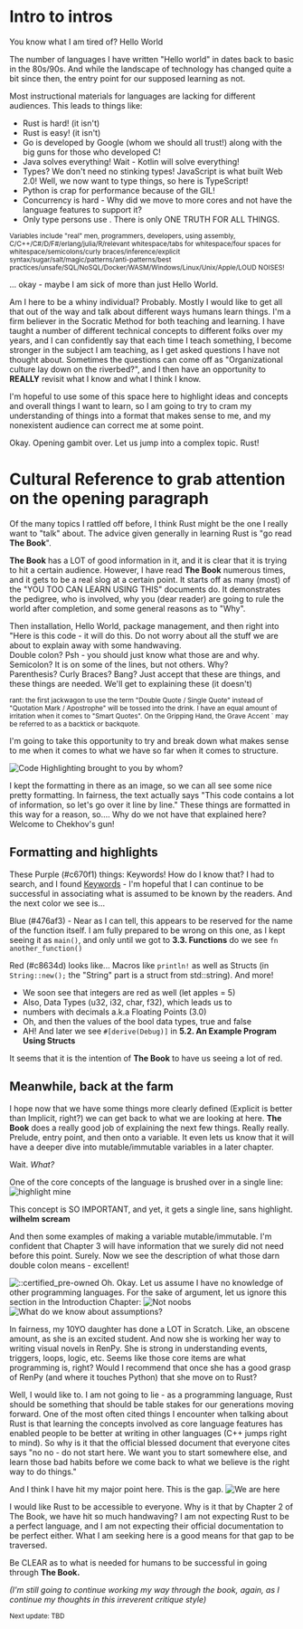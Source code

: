 # Intro to intros

You know what I am tired of? Hello World

The number of languages I have written "Hello world" in dates back to basic in the 80s/90s. And while the landscape of technology has changed quite a bit since then, the entry point for our supposed learning as not.

Most instructional materials for languages are lacking for different audiences. This leads to things like:


- Rust is hard! (it isn't)
- Rust is easy! (it isn't)
- Go is developed by Google (whom we should all trust!) along with the big guns for those who developed C!
- Java solves everything! Wait - Kotlin will solve everything!
- Types? We don't need no stinking types! JavaScript is what built Web 2.0! Well, we now want to type things, so here is TypeScript!
- Python is crap for performance because of the GIL!
- Concurrency is hard - Why did we move to more cores and not have the language features to support it?
- Only $%{DEROGATORY_VARIABLE}%$ type persons use $%{JUDGMENT_VARIABLE}%$. There is only ONE TRUTH FOR ALL THINGS.

<sup>Variables include "real" men, programmers, $%{SUBVAR}%$ developers, using assembly, C/C++/C#/D/F#/erlang/julia/R/relevant whitespace/tabs for whitespace/four spaces for whitespace/semicolons/curly braces/inference/explicit syntax/sugar/salt/magic/patterns/anti-patterns/best practices/unsafe/SQL/NoSQL/Docker/WASM/Windows/Linux/Unix/Apple/LOUD NOISES!</sup>

... okay - maybe I am sick of more than just Hello World.

Am I here to be a whiny individual? Probably. Mostly I would like to get all that out of the way and talk about different ways humans learn things. I'm a firm believer in the Socratic Method for both teaching and learning. I have taught a number of different technical concepts to different folks over my years, and I can confidently say that each time I teach something, I become stronger in the subject I am teaching, as I get asked questions I have not thought about. Sometimes the questions can come off as "Organizational culture lay down on the riverbed?", and I then have an opportunity to __REALLY__ revisit what I know and what I think I know.

I'm hopeful to use some of this space here to highlight ideas and concepts and overall things I want to learn, so I am going to try to cram my understanding of things into a format that makes sense to me, and my nonexistent audience can correct me at some point.

Okay. Opening gambit over. Let us jump into a complex topic. Rust!



# Cultural Reference to grab attention on the opening paragraph
Of the many topics I rattled off before, I think Rust might be the one I really want to "talk" about. The advice given generally in learning Rust is "go read **The Book**".

**The Book** has a LOT of good information in it, and it is clear that it is trying to hit a certain audience. However, I have read **The Book** numerous times, and it gets to be a real slog at a certain point. It starts off as many (most) of the "YOU TOO CAN LEARN USING THIS" documents do. It demonstrates the pedigree, who is involved, why you (dear reader) are going to rule the world after completion, and some general reasons as to "Why".


<p>Then installation, Hello World, package management, and then right into "Here is this code - it will do this. Do not worry about all the stuff we are about to explain away with some handwaving.
<br />Double colon? Psh - you should just know what those are and why.
<br />Semicolon? It is on some of the lines, but not others. Why?
<br />Parenthesis? Curly Braces? Bang? Just accept that these are things, and these things are needed. We'll get to explaining these (it doesn't)
</p>
<sup> rant: the first jackwagon to use the term "Double Quote / Single Quote" instead of "Quotation Mark / Apostrophe" will be tossed into the drink. I have an equal amount of irritation when it comes to "Smart Quotes". On the Gripping Hand, the Grave Accent ` may be referred to as a backtick or backquote. </sup>

I'm going to take this opportunity to try and break down what makes sense to me when it comes to what we have so far when it comes to structure.

<img src="images/mrt01.png" title="Code Highlighting brought to you by whom?"/>

I kept the formatting in there as an image, so we can all see some nice pretty formatting. In fairness, the text actually says "This code contains a lot of information, so let's go over it line by line."
These things are formatted in this way for a reason, so.... Why do we not have that explained here? Welcome to Chekhov's gun!


## Formatting and highlights

These Purple (#c670f1) things: Keywords! How do I know that? I had to search, and I found [Keywords](https://doc.rust-lang.org/reference/keywords.html) - I'm hopeful that I can continue to be successful in associating what is assumed to be known by the readers. And the next color we see is...

Blue (#476af3) - Near as I can tell, this appears to be reserved for the name of the function itself. I am fully prepared to be wrong on this one, as I kept seeing it as `main()`, and only until we got to **3.3. Functions** do we see `fn another_function()`

Red (#c8634d) looks like... Macros like `println!` as well as Structs (in `String::new();` the "String" part is a struct from std::string). And more!

- We soon see that integers are red as well (let apples = 5)
- Also, Data Types (u32, i32, char, f32), which leads us to
- numbers with decimals a.k.a Floating Points (3.0)
- Oh, and then the values of the bool data types, true and false
- AH! And later we see `#[derive(Debug)]` in **5.2. An Example Program Using Structs**

It seems that it is the intention of **The Book** to have us seeing a lot of red.

## Meanwhile, back at the farm

I hope now that we have some things more clearly defined (Explicit is better than Implicit, right?) we can get back to what we are looking at here.
**The Book** does a really good job of explaining the next few things. Really really. Prelude, entry point, and then onto a variable. It even lets us know that it will have a deeper dive into mutable/immutable variables in a later chapter.

Wait. *What?*

One of the core concepts of the language is brushed over in a single line:
<img src="images/mrt02.png" title="highlight mine"/>


This concept is SO IMPORTANT, and yet, it gets a single line, sans highlight. **wilhelm scream**

And then some examples of making a variable mutable/immutable. I'm confident that Chapter 3 will have information that we surely did not need before this point. Surely.
Now we see the description of what those darn double colon means - excellent!

<img src="images/mrt03.png" title="::certified_pre-owned"/>
Oh. Okay. Let us assume I have no knowledge of other programming languages. For the sake of argument, let us ignore this section in the Introduction Chapter:

<img src="images/mrt04.png" title="Not noobs"/>
<img src="images/mrt05.png" title="What do we know about assumptions?"/>



In fairness, my 10YO daughter has done a LOT in Scratch. Like, an obscene amount, as she is an excited student. And now she is working her way to writing visual novels in RenPy. She is strong in understanding events, triggers, loops, logic, etc. Seems like those core items are what programming is, right? Would I recommend that once she has a good grasp of RenPy (and where it touches Python) that she move on to Rust?


Well, I would like to. I am not going to lie - as a programming language, Rust should be something that should be table stakes for our generations moving forward. One of the most often cited things I encounter when talking about Rust is that learning the concepts involved as core language features has enabled people to be better at writing in other languages (C++ jumps right to mind). So why is it that the official blessed document that everyone cites says "no no - do not start here. We want you to start somewhere else, and learn those bad habits before we come back to what we believe is the right way to do things."


And I think I have hit my major point here. This is the gap.
<img src="images/mrt06.png" title="We are here"/>




I would like Rust to be accessible to everyone. Why is it that by Chapter 2 of The Book, we have hit so much handwaving? I am not expecting Rust to be a perfect language, and I am not expecting their official documentation to be perfect either. What I am seeking here is a good means for that gap to be traversed.

Be CLEAR as to what is needed for humans to be successful in going through **The Book.**

*(I'm still going to continue working my way through the book, again, as I continue my thoughts in this irreverent critique style)*

<sub>Next update: TBD</sub>


